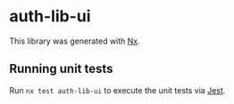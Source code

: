 # auth-lib-ui

This library was generated with [Nx](https://nx.dev).

## Running unit tests

Run `nx test auth-lib-ui` to execute the unit tests via [Jest](https://jestjs.io).
